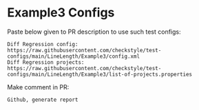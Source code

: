 # Example3 Configs
Paste below given to PR description to use such test configs:
```
Diff Regression config: https://raw.githubusercontent.com/checkstyle/test-configs/main/LineLength/Example3/config.xml
Diff Regression projects: https://raw.githubusercontent.com/checkstyle/test-configs/main/LineLength/Example3/list-of-projects.properties
```
Make comment in PR:
```
Github, generate report
```
